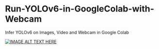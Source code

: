# Run-YOLOv6-in-GoogleColab-with-Webcam
Infer YOLOv6 on Images, Video and Webcam in Google Colab

[![IMAGE ALT TEXT HERE](https://i.ytimg.com/vi/bkWeWmvYFvY/hqdefault.jpg?sqp=-oaymwEXCNACELwBSFryq4qpAwkIARUAAIhCGAE=&rs=AOn4CLBhbfkvWcn-Z98TG88OikfoYe2KNg)](https://youtu.be/Dyezq7AwdaA)
